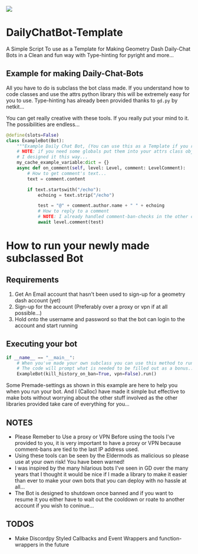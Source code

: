 <p><a href="https://discord.gg/dz8xBwRa"><img src=https://img.shields.io/badge/Discord_Server-3670a0?style=for-the-badge&logo=discord&logoColor=white></a></p>

# DailyChatBot-Template
A Simple Script To use as a Template for Making Geometry Dash Daily-Chat Bots in a Clean and fun way with Type-hinting for pyright and more...


## Example for making Daily-Chat-Bots
All you have to do is subclass the bot class made. If you understand how to code classes and use the attrs python library this 
will be extremely easy for you to use. Type-hinting has already been provided thanks to `gd.py` by netkit...

You can get really creative with these tools. If you really put your mind to it. The possibilities are endless...

```python
@define(slots=False)
class ExampleBot(Bot):
    """Example Daily Chat Bot, (You can use this as a Template if you really want...)"""
    # NOTE: if you need some globals put them into your attrs class object it's why 
    # I designed it this way...
    my_cache_example_variable:dict = {}
    async def on_comment(self, level: Level, comment: LevelComment):
        # How to get comment's text...
        text = comment.content

        if text.startswith("/echo"):
            echoing = text.strip("/echo")

            test = "@" + comment.author.name + " " + echoing
            # How to reply to a comment 
            # NOTE: I already handled comment-ban-checks in the other class-object...
            await level.comment(test)
```

# How to run your newly made subclassed Bot
## Requirements
1. Get An Email account that hasn't been used to sign-up for a geometry dash account (yet)
2. Sign-up for the account (Preferably over a proxy or vpn if at all possible...)
3. Hold onto the username and password so that the bot can login to the account and start running

## Executing your bot
```python
if __name__ == "__main__":
    # When you've made your own subclass you can use this method to run your bot, 
    # The code will prompt what is needed to be filled out as a bonus...
    ExampleBot(kill_history_on_ban=True, vpn=False).run()
```
Some Premade-settings as shown in this example are here to help you when you run your bot. And I (Calloc) have made it simple but effective to make bots without worrying about the other stuff involved as the other libraries provided take care of everything for you...

## NOTES
- Please Remeber to Use a proxy or VPN Before using the tools I've provided to you, it is very important to have a proxy or VPN because comment-bans are tied to the last IP address used. 
- Using these tools can be seen by the Eldermods as malicious so please use at your own risk! You have been warned! 
- I was inspired by the many hilarious bots I've seen in GD over the many years that I thought it would be nice if I made a library to make it easier than ever to make your own bots that you can deploy with no hassle at all...
- The Bot is designed to shutdown once banned and if you want to resume it you either have to wait out the cooldown or roate to another account if you wish to coninue...

## TODOS
- Make Discordpy Styled Callbacks and Event Wrappers and function-wrappers in the future 


